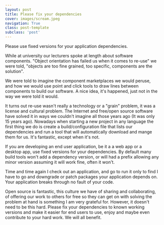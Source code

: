 ```yaml
---
layout: post
title: Please fix your dependencies
cover: images/scream.jpeg
navigation: True
class: post-template
subclass: 'post'
---
```


Please use fixed versions for your application dependencies.
<!--excerpt-->

While at university our lecturers spoke at length about software components. "Object orientation has failed us when it comes to re-use" we were told, "objects are too fine grained, too specific, components are the solution".

We were told to imagine the component marketplaces we would peruse, and how we would use point and click tools to draw lines between components to build our software. A nice idea, it's happened, just not in the way we were told it would.

It turns out re-use wasn't really a technology or a "grain" problem, it was a license and cultural problem. The Internet and free/open source software have solved it in ways we couldn't imagine all those years ago (It was only 15 years ago). Nowadays when starting a new project in any language the first thing we do is create a build/configuration file that lists our dependencies and run a tool that will automatically download and mange them for us. It's fantastic, except when it's not.

If you are developing an end user application, be it a a web app or a desktop app, use fixed versions for your dependencies. By default many build tools won't add a dependency version, or will had a prefix allowing any minor version assuming it will work fine, often it won't.

Time and time again I check out an application, and go to run it only to find I have to go and downgrade or patch packages your application depends on. Your application breaks through no fault of your code. 

Open source is fantastic, this culture we have of sharing and collaborating, of offering our work to others for free so they can get on with solving the problem at hand is something I am very grateful for. However, it doesn't need to be this hard. Please fix your dependencies to known working versions and make it easier for end users to use, enjoy and maybe even contribute to your hard work. We will all benefit.
